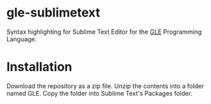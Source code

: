 # gle-sublimetext
Syntax highlighting for Sublime Text Editor for the [GLE](https://glx.sourceforge.io) Programming Language.


# Installation 

Download the repository as a zip file. Unzip the contents into a folder named GLE. Copy the folder into Sublime Text's Packages folder.

